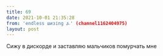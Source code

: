 ```yaml
---
title: 69
date: 2021-10-01 21:35:28
from: 'endless шизing ⍼' (channel1162404975)
layout: post
---
```


Сижу в дискорде и заставляю мальчиков помурчать мне
